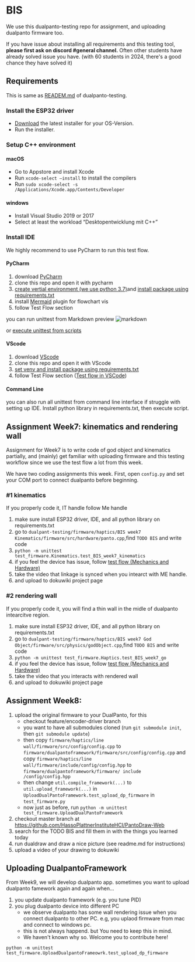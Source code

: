 # BIS

We use this dualpanto-testing repo for assignment, and uploading dualpanto firmware too.

If you have issue about installing all requirements and this testing tool, **please first ask on discord #general channel.**
Often other students have already solved issue you have. (with 60 students in 2024, there's a good chance they have solved it)


## Requirements
This is same as [READEM.md](./Readme.md) of dualpanto-testing.

### Install the ESP32 driver
- [Download](https://www.silabs.com/developers/usb-to-uart-bridge-vcp-drivers?tab=downloads) the latest installer for your OS-Version.
- Run the installer.

### Setup C++ environment

#### macOS
 - Go to Appstore and install Xcode
 - Run `xcode-select –install` to install the compilers
 - Run `sudo xcode-select -s /Applications/Xcode.app/Contents/Developer`

#### windows
 - Install Visual Studio 2019 or 2017
 - Select at least the workload “Desktopentwicklung mit C++”

### Install IDE
We highly recommend to use PyCharm to run this test flow.
#### PyCharm
1. download [PyCharm](https://www.jetbrains.com/community/education/#students)
2. clone this repo and open it with pycharm
3. [create vertial environment (we use python 3.7)](https://www.jetbrains.com/help/pycharm/creating-virtual-environment.html)and [install package using requirements.txt](https://www.jetbrains.com/help/pycharm/managing-dependencies.html)
4. install [Mermaid](https://plugins.jetbrains.com/plugin/20146-mermaid) plugin for flowchart vis
5. follow Test Flow section

you can run  unittest from Markdown preview 
![markdown](./resources/execute.jpg)

or [execute unittest from scripts](https://www.jetbrains.com/help/pycharm/testing-your-first-python-application.html#create-test)
#### VScode
1. download [VScode](https://code.visualstudio.com/)
2. clone this repo and open it with VScode
3. [set venv and install package using requirements.txt](https://code.visualstudio.com/docs/python/environments)
4. follow Test Flow section ([Test flow in VSCode](https://code.visualstudio.com/docs/python/testing))

#### Command Line
you can also run all unittest from command line interface if struggle with setting up IDE. Install python library in requirements.txt, then execute script.


## Assignment Week7: kinematics and rendering wall
Assignment for Week7 is to write code of god object and kinematics partially, and (mainly) get familiar with uploading firmware and this testing workflow since we use the test flow a lot from this week.

We have two coding assignments this week. First, open `config.py` and set your COM port to connect dualpanto before beginning.

### #1 kinematics
If you properly code it, IT handle follow Me handle

1. make sure install ESP32 driver, IDE, and all python library on requirements.txt
2. go to `dualpant-testing/firmware/haptics/BIS week7 Kinematics/firmware/src/hardware/panto.cpp`,find `TODO BIS` and write code
3. `python -m unittest test_firmware.Kinematics.test_BIS_week7_kinematics`
4. if you feel the device has issue, follow [test flow (Mechanics and Hardware)](Readme.md)
5. take the video that linkage is synced when you intearct with ME handle.
6. and upload to dokuwiki project page

### #2 rendering wall
If you properly code it, you will find a thin wall in the midle of dualpanto intearcitve region.

1. make sure install ESP32 driver, IDE, and all python library on requirements.txt
2. go to `dualpant-testing/firmware/haptics/BIS week7 God Object/firmware/src/physics/godObject.cpp`,find `TODO BIS` and write code
3. `python -m unittest test_firmware.Haptics.test_BIS_week7_go`
4. if you feel the device has issue, follow [test flow (Mechanics and Hardware)](Readme.md)
5. take the video that you interacts with rendered wall
6. and upload to dokuwiki project page


## Assignment Week8: 
1. upload the original firmware to your DualPanto, for this
   - checkout feature/encoder-driver branch
   - you want to have all submodules cloned (run `git submodule init`, then `git submodule update`)
   - then copy `firmware/haptics/line wall/firmware/src/config/config.cpp` to `firmware/dualpantoframework/firmware/src/config/config.cpp`
     and copy `firmware/haptics/line wall/firmware/include/config/config.hpp` to `firmware/dualpantoframework/firmware/ include /config/config.hpp`
   - then change `util.compile_framework(...)` to `util.upload_framework(...)` in `UploadDualPantoFramework.test_upload_dp_firmware` in `test_firmware.py`
   - now just as before, run `python -m unittest test_firmware.UploadDualPantoFramework`
3. checkout master branch at https://github.com/HassoPlattnerInstituteHCI/PantoDraw-Web
4. search for the TODO BIS and fill them in with the things you learned today
5. run dualdraw and draw a nice picture (see readme.md for instructions)
6. upload a video of your drawing to dokuwiki

## Uploading DualpantoFramework
From Week9, we will develop dualpanto app. sometimes you want to upload dualpanto famework again and again when...

1. you update dualpanto framework (e.g. you tune PID)
2. you plug dualpanto device into different PC
    - we observe dualpanto has some wall rendering issue when you connect dualpanto to other PC. e.g, you uplaod firmware from mac and connect to windows pc.
    - this is not always happend. but You need to keep this in mind.
    - We haven't known why so. Welcome you to contribute here!

`python -m unittest test_firmware.UploadDualpantoFrameowrk.test_upload_dp_firmware`
